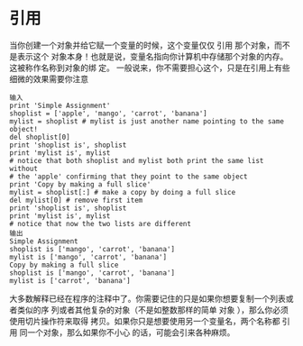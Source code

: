 # 引用
当你创建一个对象并给它赋一个变量的时候，这个变量仅仅 引用 那个对象，而不是表示这个
对象本身！也就是说，变量名指向你计算机中存储那个对象的内存。这被称作名称到对象的绑
定。
一般说来，你不需要担心这个，只是在引用上有些细微的效果需要你注意
	
	输入
	print 'Simple Assignment'
	shoplist = ['apple', 'mango', 'carrot', 'banana']
	mylist = shoplist # mylist is just another name pointing to the same object!
	del shoplist[0]
	print 'shoplist is', shoplist
	print 'mylist is', mylist
	# notice that both shoplist and mylist both print the same list without
	# the 'apple' confirming that they point to the same object
	print 'Copy by making a full slice'
	mylist = shoplist[:] # make a copy by doing a full slice
	del mylist[0] # remove first item
	print 'shoplist is', shoplist
	print 'mylist is', mylist
	# notice that now the two lists are different
	输出
	Simple Assignment
	shoplist is ['mango', 'carrot', 'banana']
	mylist is ['mango', 'carrot', 'banana']
	Copy by making a full slice
	shoplist is ['mango', 'carrot', 'banana']
	mylist is ['carrot', 'banana']
大多数解释已经在程序的注释中了。你需要记住的只是如果你想要复制一个列表或者类似的序
	列或者其他复杂的对象（不是如整数那样的简单 对象 ），那么你必须使用切片操作符来取得
	拷贝。如果你只是想要使用另一个变量名，两个名称都 引用 同一个对象，那么如果你不小心
	的话，可能会引来各种麻烦。